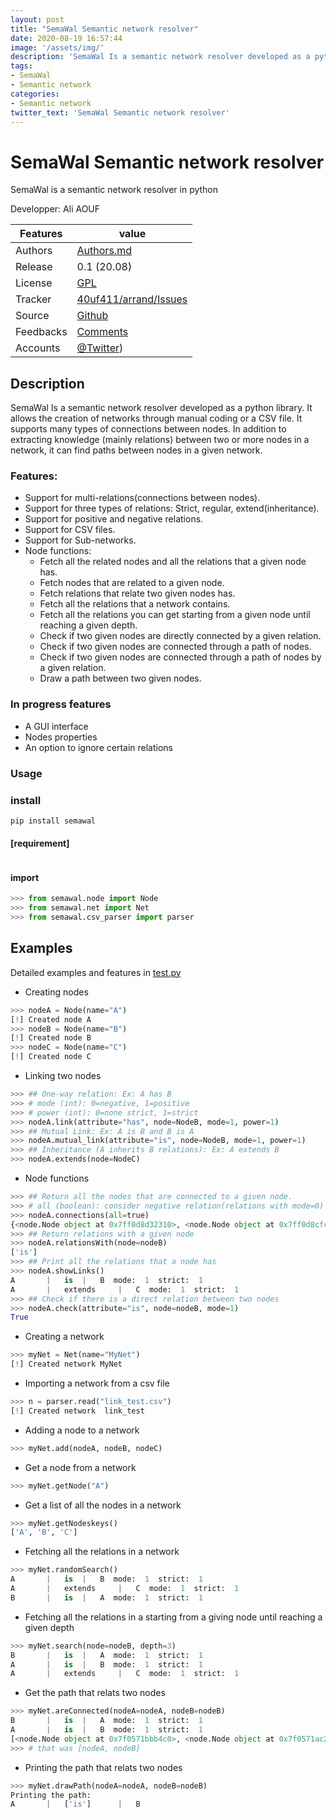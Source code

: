 ```yaml
---
layout: post
title: "SemaWal Semantic network resolver"
date: 2020-08-19 16:57:44
image: '/assets/img/'
description: 'SemaWal Is a semantic network resolver developed as a python library. It allows the creation of networks through manual coding or a CSV file. It supports many types of connections between nodes. In addition to extracting knowledge (mainly relations) between two or more nodes in a network, it can find paths between nodes in a given network.'
tags:
- SemaWal 
- Semantic network 
categories:
- Semantic network
twitter_text: 'SemaWal Semantic network resolver'
---
```

# SemaWal Semantic network resolver
SemaWal is a semantic network resolver in python

<!--![arrand logo](doc/arrand_header.png  "arrand logo")-->
<!--![PyPI - Downloads](https://img.shields.io/pypi/dm/arrand)-->

  Developper:  Ali AOUF

Features |   value
---------|---------------------------------------------------------------------------------
Authors  | [Authors.md](https://github.com/40uf411/SemaWal/master/AUTHORS.md)
Release  | 0.1 (20.08)
License  |[GPL](https://github.com/40uf411/SemaWal/master/LICENSE)
Tracker  |[40uf411/arrand/Issues](https://github.com/40uf411/SemaWal/issues)
Source  |[Github](http://github.com/40uf411/SemaWal)
Feedbacks  |[Comments](https://github.com/40uf411/SemaWal/)
Accounts  |[@Twitter](https://twitter.com/40uf411))

## Description

SemaWal Is a semantic network resolver developed as a python library. It allows the creation of networks through manual coding or a CSV file. It supports many types of connections between nodes.
In addition to extracting knowledge (mainly relations) between two or more nodes in a network, it can find paths between nodes in a given network.

###  Features:
* Support for multi-relations(connections between nodes).
* Support for three types of relations: Strict, regular, extend(inheritance).
* Support for positive and negative relations.
* Support for CSV files.
* Support for Sub-networks.
* Node functions:
	* Fetch all the related nodes and all the relations that a given node has. 
	* Fetch nodes that are related to a given node.	
	* Fetch relations that relate two given nodes has.
	* Fetch all the relations that a network contains.
	* Fetch all the relations you can get starting from a given node until reaching a given depth.
	* Check if two given nodes are directly connected by a given relation.
	* Check if two given nodes are connected through a path of nodes.
	* Check if two given nodes are connected through a path of nodes by a given relation.
	* Draw a path between two given nodes.

### In progress features
* A GUI interface
* Nodes properties
* An option to ignore certain relations


### Usage
### install
```shell
pip install semawal
```
#### [requirement]
```
```

#### import
```python
>>> from semawal.node import Node
>>> from semawal.net import Net
>>> from semawal.csv_parser import parser
```
## Examples

Detailed examples and features in [test.py](tests/test.py) 

*  Creating nodes
```python
>>> nodeA = Node(name="A")
[!] Created node A
>>> nodeB = Node(name="B")
[!] Created node B
>>> nodeC = Node(name="C")
[!] Created node C
```

*  Linking two nodes
```python
>>> ## One-way relation: Ex: A has B
>>> # mode (int): 0=negative, 1=positive
>>> # power (int): 0=none strict, 1=strict
>>> nodeA.link(attribute="has", node=NodeB, mode=1, power=1)
>>> ## Mutual Link: Ex: A is B and B is A
>>> nodeA.mutual_link(attribute="is", node=NodeB, mode=1, power=1)
>>> ## Inheritance (A inherits B relations): Ex: A extends B
>>> nodeA.extends(node=NodeC)
```

* Node functions
```python
>>> ## Return all the nodes that are connected to a given node.
>>> # all (boolean): consider negative relation(relations with mode=0) like "is not", "has not"... 
>>> nodeA.connections(all=true)
{<node.Node object at 0x7ff0d8d32310>, <node.Node object at 0x7ff0d8cfcfd0>}
>>> ## Return relations with a given node
>>> nodeA.relationsWith(node=nodeB)
['is']
>>> ## Print all the relations that a node has
>>> nodeA.showLinks()
A       |   is  |   B  mode:  1  strict:  1
A       |   extends     |   C  mode:  1  strict:  1
>>> ## Check if there is a direct relation between two nodes
>>> nodeA.check(attribute="is", node=nodeB, mode=1)
True
```

*  Creating a network
```python
>>> myNet = Net(name="MyNet")
[!] Created network MyNet
```

*  Importing a network from a csv file
```python
>>> n = parser.read("link_test.csv")
[!] Created network  link_test
```

*  Adding a node to a network
```python
>>> myNet.add(nodeA, nodeB, nodeC)
```

*  Get a node from a network
```python
>>> myNet.getNode("A")
```

*  Get a list of all the nodes in a network
```python
>>> myNet.getNodeskeys()
['A', 'B', 'C']
```

*  Fetching all the relations in a network
```python
>>> myNet.randomSearch()
A       |   is  |   B  mode:  1  strict:  1
A       |   extends     |   C  mode:  1  strict:  1
B       |   is  |   A  mode:  1  strict:  1
```

*  Fetching all the relations in a starting from a giving node until reaching a given depth
```python
>>> myNet.search(node=nodeB, depth=3)
B       |   is  |   A  mode:  1  strict:  1
A       |   is  |   B  mode:  1  strict:  1
A       |   extends     |   C  mode:  1  strict:  1
```

* Get the path that relats two nodes
```python
>>> myNet.areConnected(nodeA=nodeA, nodeB=nodeB)
B       |   is  |   A  mode:  1  strict:  1
A       |   is  |   B  mode:  1  strict:  1
[<node.Node object at 0x7f0571bbb4c0>, <node.Node object at 0x7f0571ac2310>]
>>> # that was [nodeA, nodeB]
```

* Printing the path that relats two nodes
```python
>>> myNet.drawPath(nodeA=nodeA, nodeB=nodeB)
Printing the path:
A       |   ['is']      |   B
```

